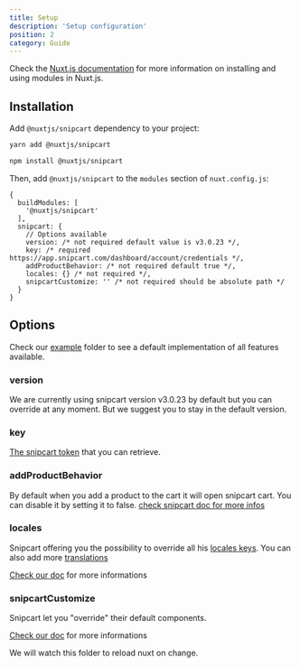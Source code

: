 ```yaml
---
title: Setup
description: 'Setup configuration'
position: 2
category: Guide
---
```


Check the [Nuxt.js documentation](https://nuxtjs.org/guides/configuration-glossary/configuration-modules) for more information on installing and using modules in Nuxt.js.

## Installation

Add `@nuxtjs/snipcart` dependency to your project:

<code-group>
  <code-block label="Yarn" active>

  ```bash
  yarn add @nuxtjs/snipcart
  ```

  </code-block>
  <code-block label="NPM">

  ```bash
  npm install @nuxtjs/snipcart
  ```

  </code-block>
</code-group>

Then, add `@nuxtjs/snipcart` to the `modules` section of `nuxt.config.js`:

```js[nuxt.config.js]
{
  buildModules: [
    '@nuxtjs/snipcart'
  ],
  snipcart: {
    // Options available
    version: /* not required default value is v3.0.23 */,
    key: /* required https://app.snipcart.com/dashboard/account/credentials */,
    addProductBehavior: /* not required default true */,
    locales: {} /* not required */,
    snipcartCustomize: '' /* not required should be absolute path */
  }
}
```

## Options

Check our [example](https://github.com/nuxt-community/snipcart-module/tree/master/example) folder to see a default implementation of all features available.

### version

We are currently using snipcart version v3.0.23 by default but you can override at any moment. But we suggest you to stay in the default version.

### key

[The snipcart token](https://app.snipcart.com/dashboard/account/credentials) that you can retrieve.

### addProductBehavior

By default when you add a product to the cart it will open snipcart cart. You can disable it by setting it to false. [check snipcart doc for more infos](https://docs.snipcart.com/v3/setup/installation#data-config-add-product-behavior)

### locales

Snipcart offering you the possibility to override all his [locales keys](https://github.com/snipcart/snipcart-l10n/blob/master/locales/en.json#L123). You can also add more [translations](https://docs.snipcart.com/v3/setup/localization)

[Check our doc](/internationalization) for more informations


### snipcartCustomize

Snipcart let you "override" their default components.

[Check our doc](/customization) for more informations

We will watch this folder to reload nuxt on change. 
